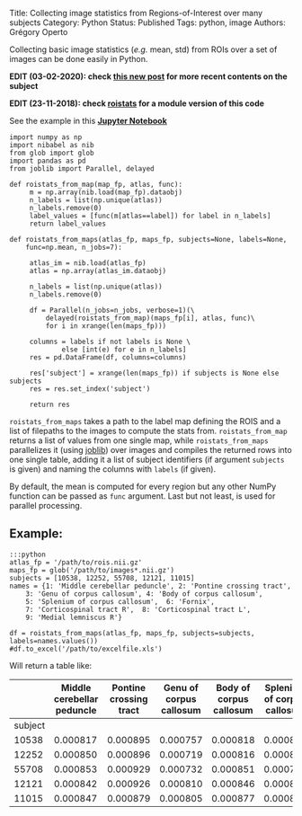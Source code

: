 Title: Collecting image statistics from Regions-of-Interest over many subjects
Category: Python
Status: Published
Tags: python, image
Authors: Grégory Operto

Collecting basic image statistics (_e.g._ mean, std) from ROIs over a set of images can be done easily in Python.

<!-- PELICAN_END_SUMMARY -->

**EDIT (03-02-2020): check [this new post](http://xgrg.github.io/regions-of-interest/) for
more recent contents on the subject**

**EDIT (23-11-2018): check [roistats](https://github.com/xgrg/roistats) for a
module version of this code**

See the example in this [**Jupyter Notebook**](https://github.com/xgrg/alfa/blob/master/notebooks/Collecting%20image%20statistics%20from%20Regions-of-Interest%20over%20many%20subjects.ipynb)

	import numpy as np
	import nibabel as nib
	from glob import glob
	import pandas as pd
	from joblib import Parallel, delayed

	def roistats_from_map(map_fp, atlas, func):
	     m = np.array(nib.load(map_fp).dataobj)
	     n_labels = list(np.unique(atlas))
	     n_labels.remove(0)
	     label_values = [func(m[atlas==label]) for label in n_labels]
	     return label_values

	def roistats_from_maps(atlas_fp, maps_fp, subjects=None, labels=None,
		func=np.mean, n_jobs=7):

	     atlas_im = nib.load(atlas_fp)
	     atlas = np.array(atlas_im.dataobj)

	     n_labels = list(np.unique(atlas))
	     n_labels.remove(0)

	     df = Parallel(n_jobs=n_jobs, verbose=1)(\
	         delayed(roistats_from_map)(maps_fp[i], atlas, func)\
	         for i in xrange(len(maps_fp)))

	     columns = labels if not labels is None \
	             else [int(e) for e in n_labels]
	     res = pd.DataFrame(df, columns=columns)

	     res['subject'] = xrange(len(maps_fp)) if subjects is None else subjects
	     res = res.set_index('subject')

	     return res

`roistats_from_maps` takes a path to the label map defining the ROIS and a
list of filepaths to the images to compute the stats from. `roistats_from_map` returns
a list of values from one single map, while `roistats_from_maps` parallelizes it
(using [joblib](https://pythonhosted.org/joblib/)) over images and compiles the
returned rows into one single table, adding it a list of subject identifiers
(if argument `subjects` is given) and naming the columns with `labels` (if given).

By default, the mean is computed for every region but any other NumPy function
can be passed as `func` argument. Last but not least, is used for parallel processing.

Example:
----------

	:::python
	atlas_fp = '/path/to/rois.nii.gz'
	maps_fp = glob('/path/to/images*.nii.gz')
	subjects = [10538, 12252, 55708, 12121, 11015]
	names = {1: 'Middle cerebellar peduncle', 2: 'Pontine crossing tract',
	  	3: 'Genu of corpus callosum', 4: 'Body of corpus callosum',
		5: 'Splenium of corpus callosum',  6: 'Fornix',
		7: 'Corticospinal tract R',  8: 'Corticospinal tract L',
		9: 'Medial lemniscus R'}

	df = roistats_from_maps(atlas_fp, maps_fp, subjects=subjects, labels=names.values())
	#df.to_excel('/path/to/excelfile.xls')


Will return a table like:

|         | Middle cerebellar peduncle | Pontine crossing tract | Genu of corpus callosum | Body of corpus callosum | Splenium of corpus callosum | Fornix   | Corticospinal tract R | Corticospinal tract L | Medial lemniscus R |
|---------|----------------------------|------------------------|-------------------------|-------------------------|-----------------------------|----------|-----------------------|-----------------------|--------------------|
| subject |                            |                        |                         |                         |                             |          |                       |                       |                    |
| 10538   | 0.000817                   | 0.000895               | 0.000757                | 0.000818                | 0.000833                    | 0.000849 | 0.000819              | 0.000834              | 0.000716           |
| 12252   | 0.000850                   | 0.000896               | 0.000719                | 0.000816                | 0.000817                    | 0.000850 | 0.000843              | 0.000834              | 0.000743           |
| 55708   | 0.000853                   | 0.000929               | 0.000732                | 0.000851                | 0.000795                    | 0.000922 | 0.000839              | 0.000872              | 0.000786           |
| 12121   | 0.000842                   | 0.000926               | 0.000810                | 0.000846                | 0.000826                    | 0.000868 | 0.000810              | 0.000822              | 0.000723           |
| 11015   | 0.000847                   | 0.000879               | 0.000805                | 0.000877                | 0.000856                    | 0.000839 | 0.000814              | 0.000792              | 0.000831           |
